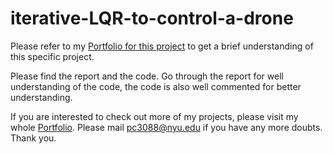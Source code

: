 # iterative-LQR-to-control-a-drone

Please refer to my [Portfolio for this project](https://spiffy-number-442.notion.site/Iterative-LQR-to-control-a-drone-9aaa5b6e886e4d80af55b024c53eb574) to get a brief understanding of this specific project. 

Please find the report and the code. Go through the report for well understanding of the code, the code is also well commented for better understanding.

If you are interested to check out more of my projects, please visit my whole [Portfolio](https://spiffy-number-442.notion.site/Robotics-Engineering-Portfolio-632ef9567d1e4c0dbd8aad8733a57820). Please mail pc3088@nyu.edu if you have any more doubts. Thank you.
